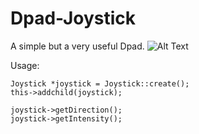 # Dpad-Joystick

A simple but a very useful Dpad.
![Alt Text](https://media.giphy.com/media/JoIYitZny04oGp5XK9/giphy.gif)

Usage:


```
Joystick *joystick = Joystick::create();
this->addchild(joystick);

joystick->getDirection();
joystick->getIntensity();
```

